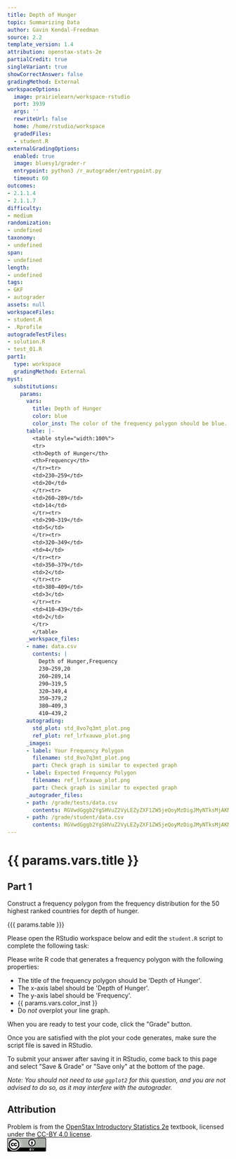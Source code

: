 ```yaml
---
title: Depth of Hunger
topic: Summarizing Data
author: Gavin Kendal-Freedman
source: 2.2
template_version: 1.4
attribution: openstax-stats-2e
partialCredit: true
singleVariant: true
showCorrectAnswer: false
gradingMethod: External
workspaceOptions:
  image: prairielearn/workspace-rstudio
  port: 3939
  args: ''
  rewriteUrl: false
  home: /home/rstudio/workspace
  gradedFiles:
  - student.R
externalGradingOptions:
  enabled: true
  image: bluesy1/grader-r
  entrypoint: python3 /r_autograder/entrypoint.py
  timeout: 60
outcomes:
- 2.1.1.4
- 2.1.1.7
difficulty:
- medium
randomization:
- undefined
taxonomy:
- undefined
span:
- undefined
length:
- undefined
tags:
- GKF
- autograder
assets: null
workspaceFiles:
- student.R
- .Rprofile
autogradeTestFiles:
- solution.R
- test_01.R
part1:
  type: workspace
  gradingMethod: External
myst:
  substitutions:
    params:
      vars:
        title: Depth of Hunger
        color: blue
        color_inst: The color of the frequency polygon should be blue.
      table: |-
        <table style="width:100%">
        <tr>
        <th>Depth of Hunger</th>
        <th>Frequency</th>
        </tr><tr>
        <td>230–259</td>
        <td>20</td>
        </tr><tr>
        <td>260–289</td>
        <td>14</td>
        </tr><tr>
        <td>290–319</td>
        <td>5</td>
        </tr><tr>
        <td>320–349</td>
        <td>4</td>
        </tr><tr>
        <td>350–379</td>
        <td>2</td>
        </tr><tr>
        <td>380–409</td>
        <td>3</td>
        </tr><tr>
        <td>410–439</td>
        <td>2</td>
        </tr>
        </table>
      _workspace_files:
      - name: data.csv
        contents: |
          Depth of Hunger,Frequency
          230–259,20
          260–289,14
          290–319,5
          320–349,4
          350–379,2
          380–409,3
          410–439,2
      autograding:
        std_plot: std_8vo7q3mt_plot.png
        ref_plot: ref_lrfxauwo_plot.png
      _images:
      - label: Your Frequency Polygon
        filename: std_8vo7q3mt_plot.png
        part: Check graph is similar to expected graph
      - label: Expected Frequency Polygon
        filename: ref_lrfxauwo_plot.png
        part: Check graph is similar to expected graph
      _autograder_files:
      - path: /grade/tests/data.csv
        contents: RGVwdGggb2YgSHVuZ2VyLEZyZXF1ZW5jeQoyMzDigJMyNTksMjAKMjYw4oCTMjg5LDE0CjI5MOKAkzMxOSw1CjMyMOKAkzM0OSw0CjM1MOKAkzM3OSwyCjM4MOKAkzQwOSwzCjQxMOKAkzQzOSwyCg==
      - path: /grade/student/data.csv
        contents: RGVwdGggb2YgSHVuZ2VyLEZyZXF1ZW5jeQoyMzDigJMyNTksMjAKMjYw4oCTMjg5LDE0CjI5MOKAkzMxOSw1CjMyMOKAkzM0OSw0CjM1MOKAkzM3OSwyCjM4MOKAkzQwOSwzCjQxMOKAkzQzOSwyCg==
---
```

# {{ params.vars.title }}

## Part 1

Construct a frequency polygon from the frequency distribution for the 50 highest ranked countries for depth of hunger.

{{{ params.table }}}

<pl-card title="Instructions">

Please open the RStudio workspace below and edit the `student.R` script to complete the following task:

Please write R code that generates a frequency polygon with the following properties:

- The title of the frequency polygon should be 'Depth of Hunger'.
- The x-axis label should be 'Depth of Hunger'.
- The y-axis label should be 'Frequency'.
- {{ params.vars.color_inst }}
- Do *not* overplot your line graph.

When you are ready to test your code, click the "Grade" button.

Once you are satisfied with the plot your code generates, make sure the script file is saved in RStudio.

To submit your answer after saving it in RStudio, come back to this page and select "Save & Grade" or "Save only" at the bottom of the page.

*Note: You should not need to use `ggplot2` for this question, and you are not advised to do so, as it may interfere with the autograder.*

</pl-card>

## Attribution

Problem is from the [OpenStax Introductory Statistics 2e](https://openstax.org/books/introductory-statistics-2e) textbook, licensed under the [CC-BY 4.0 license](https://creativecommons.org/licenses/by/4.0/).<br>![Image representing the Creative Commons 4.0 BY license.](https://raw.githubusercontent.com/firasm/bits/master/by.png)